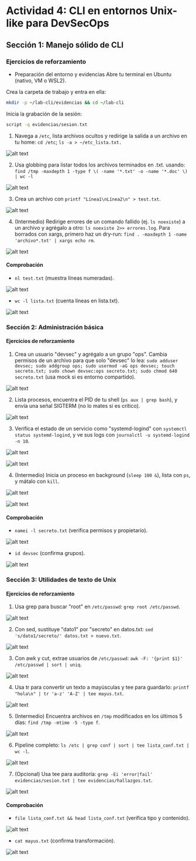 # Actividad 4: CLI en entornos Unix-like para DevSecOps

## Sección 1: Manejo sólido de CLI

### Ejercicios de reforzamiento

* Preparación del entorno y evidencias
Abre tu terminal en Ubuntu (nativo, VM o WSL2).

Crea la carpeta de trabajo y entra en ella:

  ```bash
  mkdir -p ~/lab-cli/evidencias && cd ~/lab-cli
  ```
Inicia la grabación de la sesión:

  ```bash
script -q evidencias/sesion.txt
  ```

1. Navega a `/etc`, lista archivos ocultos y redirige la salida a un archivo en tu home: `cd /etc`; `ls -a > ~/etc_lista.txt.`


![alt text](imagenes/1.png)

2. Usa globbing para listar todos los archivos terminados en .txt.  usando: `find /tmp -maxdepth 1 -type f \( -name '*.txt' -o -name '*.doc' \) | wc -l`

![alt text](imagenes/2.png)

3. Crea un archivo con `printf "Línea1\nLínea2\n" > test.txt`.

![alt text](imagenes/3.png)

4. (Intermedio) Redirige errores de un comando fallido (ej. `ls noexiste`) a un archivo y agrégalo a otro: `ls noexiste 2>> errores.log`. Para borrados con xargs, primero haz un dry-run: `find . -maxdepth 1 -name 'archivo*.txt' | xargs echo rm`.

![alt text](imagenes/4.png)

#### Comprobación
- `nl test.txt` (muestra líneas numeradas).

![alt text](imagenes/5.png)

- `wc -l lista.txt` (cuenta líneas en lista.txt).

![alt text](imagenes/6.png)

### Sección 2: Administración básica

#### Ejercicios de reforzamiento

1. Crea un usuario "devsec" y agrégalo a un grupo "ops". Cambia permisos de un archivo para que solo "devsec" lo lea: `sudo adduser devsec; sudo addgroup ops; sudo usermod -aG ops devsec; touch secreto.txt; sudo chown devsec:ops secreto.txt; sudo chmod 640 secreto.txt` (usa mock si es entorno compartido).

![alt text](imagenes/7.png)

2. Lista procesos, encuentra el PID de tu shell (`ps aux | grep bash`), y envía una señal SIGTERM (no lo mates si es crítico).

![alt text](imagenes/8.png)

3. Verifica el estado de un servicio como "systemd-logind" con `systemctl status systemd-logind`, y ve sus logs con `journalctl -u systemd-logind -n 10`.

![alt text](imagenes/9.png)

![alt text](imagenes/10.png)

4. (Intermedio) Inicia un proceso en background (`sleep 100 &`), lista con `ps`, y mátalo con `kill`.

![alt text](imagenes/11.png)

![alt text](imagenes/12.png)

#### Comprobación
- `namei -l secreto.txt` (verifica permisos y propietario).

![alt text](imagenes/13.png)

- `id devsec` (confirma grupos).

![alt text](imagenes/14.png)

### Sección 3: Utilidades de texto de Unix

#### Ejercicios de reforzamiento
1. Usa grep para buscar "root" en `/etc/passwd`: `grep root /etc/passwd`.

![alt text](imagenes/15.png)

2. Con sed, sustituye "dato1" por "secreto" en datos.txt: `sed 's/dato1/secreto/' datos.txt > nuevo.txt`.

![alt text](imagenes/16.png)

3. Con awk y cut, extrae usuarios de `/etc/passwd`: `awk -F: '{print $1}' /etc/passwd | sort | uniq`.

![alt text](imagenes/17.png)

4. Usa tr para convertir un texto a mayúsculas y tee para guardarlo: `printf "hola\n" | tr 'a-z' 'A-Z' | tee mayus.txt`.

![alt text](imagenes/18.png)

5. (Intermedio) Encuentra archivos en `/tmp` modificados en los últimos 5 días: `find /tmp -mtime -5 -type f`.

![alt text](imagenes/19.png)

6. Pipeline completo: `ls /etc | grep conf | sort | tee lista_conf.txt | wc -l`.

![alt text](imagenes/20.png)

7. (Opcional) Usa tee para auditoría: `grep -Ei 'error|fail' evidencias/sesion.txt | tee evidencias/hallazgos.txt`.

![alt text](imagenes/21.png)

#### Comprobación
- `file lista_conf.txt && head lista_conf.txt` (verifica tipo y contenido).

![alt text](imagenes/22.png)

- `cat mayus.txt` (confirma transformación).

![alt text](imagenes/23.png)

